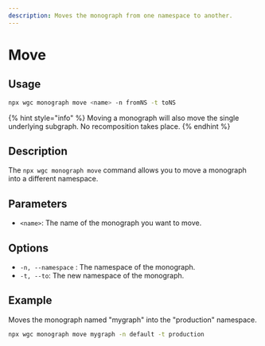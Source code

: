 ```yaml
---
description: Moves the monograph from one namespace to another.
---
```


# Move

## Usage

```bash
npx wgc monograph move <name> -n fromNS -t toNS
```

{% hint style="info" %}
Moving a monograph will also move the single underlying subgraph. No recomposition takes place.
{% endhint %}

## Description

The `npx wgc monograph move` command allows you to move a monograph into a different namespace.

## Parameters

* `<name>`: The name of the monograph you want to move.

## Options

* `-n, --namespace` : The namespace of the monograph.
* `-t, --to`: The new namespace of the monograph.

## Example

Moves the monograph named "mygraph" into the "production" namespace.

```bash
npx wgc monograph move mygraph -n default -t production
```
